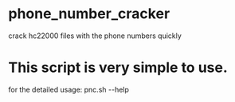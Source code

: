 # phone_number_cracker
crack hc22000 files with the phone numbers quickly
# This script is very simple to use. 
for the detailed usage:
  pnc.sh --help

